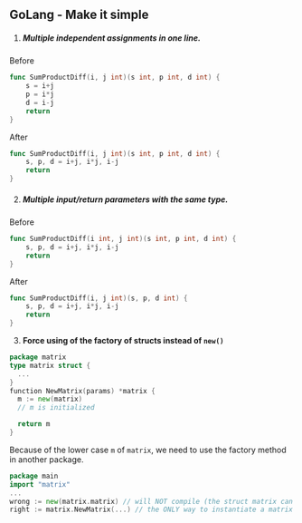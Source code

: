 ## GoLang - Make it simple

1. ##### Multiple independent assignments in one line.

Before

```go
func SumProductDiff(i, j int)(s int, p int, d int) {
    s = i+j
    p = i*j
    d = i-j 
    return
}
```

After

```go
func SumProductDiff(i, j int)(s int, p int, d int) {
    s, p, d = i+j, i*j, i-j
    return
}
```

2. ##### Multiple input/return parameters with the same type.

Before

```go
func SumProductDiff(i int, j int)(s int, p int, d int) {
    s, p, d = i+j, i*j, i-j
    return
}
```

After

```go
func SumProductDiff(i, j int)(s, p, d int) {
    s, p, d = i+j, i*j, i-j
    return
}
```

3. **Force using of the factory of structs instead of `new()`**

```go
package matrix
type matrix struct {
  ...
}
function NewMatrix(params) *matrix {
  m := new(matrix)
  // m is initialized

  return m
}
```

Because of the lower case `m` of `matrix`, we need to use the factory method in another package.

```go
package main
import "matrix"
...
wrong := new(matrix.matrix) // will NOT compile (the struct matrix can't be used directly)
right := matrix.NewMatrix(...) // the ONLY way to instantiate a matrix
```
